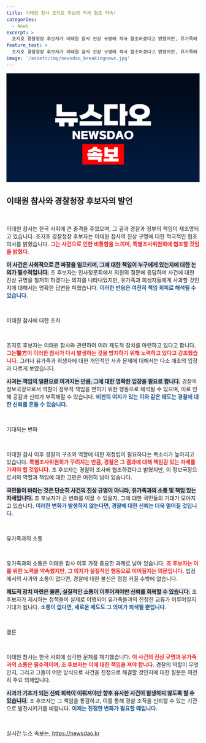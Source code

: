 ```yaml
---
title: 이태원 참사 조지호 후보의 적극 협조 약속!
categories:
  - News
excerpt: >
  조지호 경찰청장 후보자가 이태원 참사 진상 규명에 적극 협조하겠다고 밝혔지만, 유가족에 대한 사과는 회피하며 책임을 경찰청장에게 떠넘겼다. 인사청문회에서 촉발된 논란, 과연 그가 이 사태의 책임을 어떻게 질 것인가? 클릭하여 자세한 내용을 확인해보세요!
feature_text: >
  조지호 경찰청장 후보자가 이태원 참사 진상 규명에 적극 협조하겠다고 밝혔지만, 유가족에 대한 사과는 회피하며 책임을 경찰청장에게 떠넘겼다. 인사청문회에서 촉발된 논란, 과연 그가 이 사태의 책임을 어떻게 질 것인가? 클릭하여 자세한 내용을 확인해보세요!
image: '/assets/img/newsdao_breakingnews.jpg'
---
```


<p><img src="/assets/img/newsdao_breakingnews.jpg" alt="flaretime 속보" /></p>

<h2 data-ke-size="size26">이태원 참사와 경찰청장 후보자의 발언</h2>

<p data-ke-size="size16">&nbsp;</p>

<p>이태원 참사는 한국 사회에 큰 충격을 주었으며, 그 결과 경찰과 정부의 책임이 재조명되고 있습니다. 조지호 경찰청장 후보자는 이태원 참사의 진상 규명에 대한 적극적인 협조 의사를 밝혔습니다. <b><span style="color: #ee2323;">그는 사건으로 인한 비통함을 느끼며, 특별조사위원회에 협조할 것임을 밝혔다.</span></b></p>

<p><b><span style="background-color: #21538527;">이 사건은 사회적으로 큰 파장을 일으키며, 그에 대한 책임이 누구에게 있는지에 대한 논의가 필수적입니다.</span></b> 조 후보자는 인사청문회에서 의원의 질문에 응답하며 사건에 대한 진상 규명을 철저히 하겠다는 의지를 나타내었지만, 유가족과 희생자들에게 사과할 것인지에 대해서는 명확한 답변을 피했습니다. <b><span style="color: #1a5490;">이러한 반응은 여전히 책임 회피로 해석될 수 있습니다.</span></b></p>

<p data-ke-size="size16">&nbsp;</p>

<p>이태원 참사에 대한 조치</p>

<p data-ke-size="size16">&nbsp;</p>

<p>조지호 후보자는 이태원 참사와 관련하여 여러 제도적 장치를 마련하고 있다고 합니다. <b><span style="color: #ee2323;">그는警方이 이러한 참사가 다시 발생하는 것을 방지하기 위해 노력하고 있다고 강조했습니다.</span></b> 그러나 유가족과 희생자에 대한 개인적인 사과 문제에 대해서는 다소 애초의 입장과 다르게 보였습니다. </p>

<p><b><span style="background-color: #21538527;">사과는 책임의 일환으로 여겨지는 만큼, 그에 대한 명확한 입장을 필요로 합니다.</span></b> 경찰의 정보국장으로서 역할이 정무적 책임을 면하기 위한 행동으로 해석될 수 있으며, 이로 인해 공감과 신뢰가 부족해질 수 있습니다. <b><span style="color: #1a5490;">비판의 여지가 있는 이와 같은 태도는 경찰에 대한 신뢰를 흔들 수 있습니다.</span></b></p>

<p data-ke-size="size16">&nbsp;</p>

<p>기대되는 변화</p>

<p data-ke-size="size16">&nbsp;</p>

<p>이태원 참사 이후 경찰의 구조와 역할에 대한 재정립이 필요하다는 목소리가 높아지고 있습니다. <b><span style="color: #ee2323;">특별조사위원회가 꾸려지는 만큼, 경찰은 그 결과에 대해 책임감 있는 자세를 가져야 할 것입니다.</span></b> 조 후보자는 경찰이 조사에 협조하겠다고 밝혔지만, 이 정보국장으로서의 역할과 책임에 대한 고민은 여전히 남아 있습니다.</p>

<p><b><span style="background-color: #21538527;">국민들이 바라는 것은 단순히 사건의 진상 규명이 아니라, 유가족과의 소통 및 책임 있는 자세입니다.</span></b> 조 후보자가 큰 변화를 이끌 수 있을지, 그에 대한 국민들의 기대가 모아지고 있습니다. <b><span style="color: #1a5490;">이러한 변화가 발생하지 않는다면, 경찰에 대한 신뢰는 더욱 멀어질 것입니다.</span></b></p>

<p data-ke-size="size16">&nbsp;</p>

<p>유가족과의 소통</p>

<p data-ke-size="size16">&nbsp;</p>

<p>유가족과의 소통은 이태원 참사 이후 가장 중요한 과제로 남아 있습니다. <b><span style="color: #ee2323;">조 후보자는 이를 위한 노력을 약속했지만, 그 의지가 실질적인 행동으로 이어질지는 의문입니다.</span></b> 입장에서의 사과와 소통이 없다면, 경찰에 대한 불신은 점점 커질 수밖에 없습니다.</p>

<p><b><span style="background-color: #21538527;">제도적 장치 마련은 물론, 실질적인 소통이 이루어져야만 신뢰를 회복할 수 있습니다.</span></b> 조 후보자가 제시하는 정책들이 실제로 이행되어 유가족들과의 진정한 교류가 이루어질지 기대가 됩니다. <b><span style="color: #1a5490;">소통이 없다면, 새로운 제도도 그 의미가 퇴색될 뿐입니다.</span></b></p>

<p data-ke-size="size16">&nbsp;</p>

<p>결론</p>

<p data-ke-size="size16">&nbsp;</p>

<p>이태원 참사는 한국 사회에 심각한 문제를 제기했습니다. <b><span style="color: #ee2323;">이 사건의 진상 규명과 유가족과의 소통은 필수적이며, 조 후보자는 이에 대한 책임을 져야 합니다.</span></b> 경찰의 역할이 무엇인지, 그리고 그들이 어떤 방식으로 사건을 진정으로 해결할 것인지에 대한 질문은 여전히 주요 의제입니다.</p>

<p><b><span style="background-color: #21538527;">사과가 기초가 되는 신뢰 회복이 이뤄져야만 향후 유사한 사건이 발생하지 않도록 할 수 있습니다.</span></b> 조 후보자는 그 책임을 통감하고, 이를 통해 경찰 조직을 신뢰할 수 있는 기관으로 발전시키기를 바랍니다. <b><span style="color: #1a5490;">이제는 진정한 변화가 필요할 때입니다.</span></b> </p>

<p data-ke-size="size16">&nbsp;</p>
실시간 뉴스 속보는, <a href="https://newsdao.kr" rel="dofollow">https://newsdao.kr</a>


